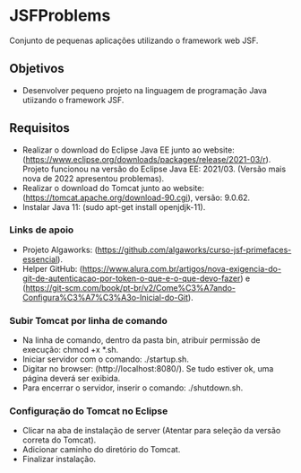 # JSFProblems
Conjunto de pequenas aplicações utilizando o framework web JSF.

## Objetivos
- Desenvolver pequeno projeto na linguagem de programação Java utiizando o framework JSF.

## Requisitos
- Realizar o download do Eclipse Java EE junto ao website: (https://www.eclipse.org/downloads/packages/release/2021-03/r). Projeto funcionou na versão do Eclipse Java EE: 2021/03. (Versão mais nova de 2022 apresentou problemas).
- Realizar o download do Tomcat junto ao website: (https://tomcat.apache.org/download-90.cgi), versão: 9.0.62.
- Instalar Java 11: (sudo apt-get install openjdjk-11).

### Links de apoio
- Projeto Algaworks: (https://github.com/algaworks/curso-jsf-primefaces-essencial).
- Helper GitHub: (https://www.alura.com.br/artigos/nova-exigencia-do-git-de-autenticacao-por-token-o-que-e-o-que-devo-fazer) e (https://git-scm.com/book/pt-br/v2/Come%C3%A7ando-Configura%C3%A7%C3%A3o-Inicial-do-Git).

### Subir Tomcat por linha de comando
- Na linha de comando, dentro da pasta bin, atribuir permissão de execução: chmod +x *.sh.
- Iniciar servidor com o comando: ./startup.sh.
- Digitar no browser: (http://localhost:8080/). Se tudo estiver ok, uma página deverá ser exibida.
- Para encerrar o servidor, inserir o comando: ./shutdown.sh.

### Configuração do Tomcat no Eclipse
 
- Clicar na aba de instalação de server (Atentar para seleção da versão correta do Tomcat).
- Adicionar caminho do diretório do Tomcat. 
- Finalizar instalação.


